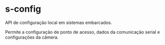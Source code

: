 # s-config

API de configuração local em sistemas embarcados.

Permite a configuração de ponto de acesso, dados da comunicação serial e configurações da câmera.

